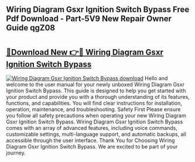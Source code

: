 ## Wiring Diagram Gsxr Ignition Switch Bypass Free Pdf Download - Part-5V9 New Repair Owner Guide qgZ08

# <h2><a href="http://dfpizct.blite.top/?on=Wiring+Diagram+Gsxr+Ignition+Switch+Bypass">🔗Download New 👉🔴 Wiring Diagram Gsxr Ignition Switch Bypass</a></h2>

[![Wiring Diagram Gsxr Ignition Switch Bypass download](https://i.imgur.com/lujVjoI.png)](http://dfpizct.blite.top/?on=Wiring+Diagram+Gsxr+Ignition+Switch+Bypass)
Hello and welcome to the user manual for your newly unboxed Wiring Diagram Gsxr Ignition Switch Bypass. This guide is designed to help you get started with your product and provide you with a thorough understanding of its features, functions, and capabilities. You will find clear instructions for installation, operation, maintenance, and troubleshooting. Safety First Please ensure you follow all safety precautions when operating your new Wiring Diagram Gsxr Ignition Switch Bypass. Wiring Diagram Gsxr Ignition Switch Bypass comes with an array of advanced features, including voice commands, customizable settings, multi-language support, and automatic backups, all accessible through the user interface. Thank You for Choosing Wiring Diagram Gsxr Ignition Switch Bypass. We are excited to be part of your journey.
